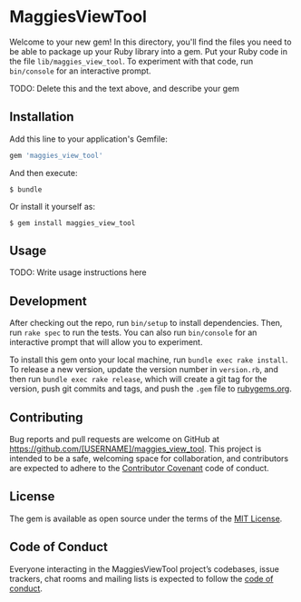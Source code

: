 # MaggiesViewTool

Welcome to your new gem! In this directory, you'll find the files you need to be able to package up your Ruby library into a gem. Put your Ruby code in the file `lib/maggies_view_tool`. To experiment with that code, run `bin/console` for an interactive prompt.

TODO: Delete this and the text above, and describe your gem

## Installation

Add this line to your application's Gemfile:

```ruby
gem 'maggies_view_tool'
```

And then execute:

    $ bundle

Or install it yourself as:

    $ gem install maggies_view_tool

## Usage

TODO: Write usage instructions here

## Development

After checking out the repo, run `bin/setup` to install dependencies. Then, run `rake spec` to run the tests. You can also run `bin/console` for an interactive prompt that will allow you to experiment.

To install this gem onto your local machine, run `bundle exec rake install`. To release a new version, update the version number in `version.rb`, and then run `bundle exec rake release`, which will create a git tag for the version, push git commits and tags, and push the `.gem` file to [rubygems.org](https://rubygems.org).

## Contributing

Bug reports and pull requests are welcome on GitHub at https://github.com/[USERNAME]/maggies_view_tool. This project is intended to be a safe, welcoming space for collaboration, and contributors are expected to adhere to the [Contributor Covenant](http://contributor-covenant.org) code of conduct.

## License

The gem is available as open source under the terms of the [MIT License](https://opensource.org/licenses/MIT).

## Code of Conduct

Everyone interacting in the MaggiesViewTool project’s codebases, issue trackers, chat rooms and mailing lists is expected to follow the [code of conduct](https://github.com/[USERNAME]/maggies_view_tool/blob/master/CODE_OF_CONDUCT.md).

